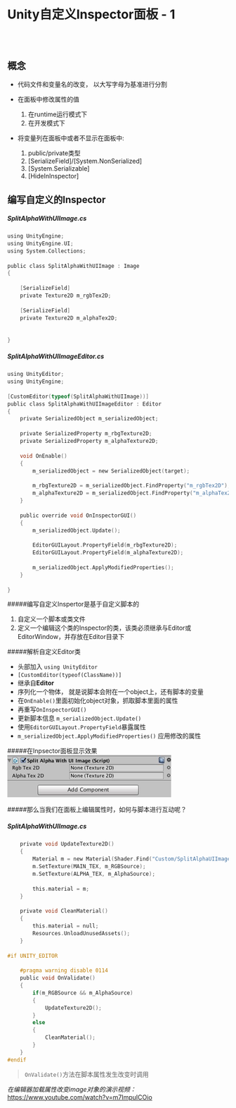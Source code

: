 # Unity自定义Inspector面板 - 1

</br>
</br>

## 概念
*	代码文件和变量名的改变， 以大写字母为基准进行分割
* 	在面板中修改属性的值
	1.	在runtime运行模式下
	2. 	在开发模式下

*	将变量列在面板中或者不显示在面板中:
	1. public/private类型
	2. [SerializeField]/[System.NonSerialized]
	3. [System.Serializable]
	4. [HideInInspector]
	
## 编写自定义的Inspector

##### SplitAlphaWithUIImage.cs
``` c sharp
using UnityEngine;
using UnityEngine.UI;
using System.Collections;

public class SplitAlphaWithUIImage : Image
{

    [SerializeField]
    private Texture2D m_rgbTex2D;

    [SerializeField]
    private Texture2D m_alphaTex2D;
    
    
}
```

##### SplitAlphaWithUIImageEditor.cs
``` c sharp
using UnityEditor;
using UnityEngine;

[CustomEditor(typeof(SplitAlphaWithUIImage))]
public class SplitAlphaWithUIImageEditor : Editor
{
    private SerializedObject m_serializedObject;

    private SerializedProperty m_rbgTexture2D;
    private SerializedProperty m_alphaTexture2D;

    void OnEnable()
    {
        m_serializedObject = new SerializedObject(target);

        m_rbgTexture2D = m_serializedObject.FindProperty("m_rgbTex2D");
        m_alphaTexture2D = m_serializedObject.FindProperty("m_alphaTex2D");
    }

    public override void OnInspectorGUI()
    {
        m_serializedObject.Update();

        EditorGUILayout.PropertyField(m_rbgTexture2D);
        EditorGUILayout.PropertyField(m_alphaTexture2D);

        m_serializedObject.ApplyModifiedProperties();
    }

}
```

#####编写自定义Inspertor是基于自定义脚本的
1.	自定义一个脚本或类文件
2.	定义一个编辑这个类的Inspector的类，该类必须继承与Editor或EditorWindow，并存放在Editor目录下

#####解析自定义Editor类
*	头部加入 `using UnityEditor`
* 	`[CustomEditor(typeof(ClassName))]`
*  继承自**Editor**
*  序列化一个物体， 就是说脚本会附在一个object上，还有脚本的变量
*  在`OnEnable()`里面初始化object对象，抓取脚本里面的属性
*  再重写`OnInspectorGUI()`
*  更新脚本信息 `m_serializedObject.Update()`
*  使用`EditorGUILayout.PropertyField`暴露属性
*  `m_serializedObject.ApplyModifiedProperties()` 应用修改的属性

#####在Inpsector面板显示效果
![](https://github.com/DanieWng/UnityNote/blob/master/sceneshot/Jietu20170321-143233.jpg?raw=true)

#####那么当我们在面板上编辑属性时，如何与脚本进行互动呢？

##### SplitAlphaWithUIImage.cs

```c sharp
    private void UpdateTexture2D()
    {
        Material m = new Material(Shader.Find("Custom/SplitAlphaUIImageShader") as Shader);
        m.SetTexture(MAIN_TEX, m_RGBSource);
        m.SetTexture(ALPHA_TEX, m_AlphaSource);

        this.material = m;
    }

    private void CleanMaterial()
    {
        this.material = null;
        Resources.UnloadUnusedAssets();
    }

#if UNITY_EDITOR

    #pragma warning disable 0114
    public void OnValidate()
    {
        if(m_RGBSource && m_AlphaSource)
        {
            UpdateTexture2D();
        }
        else
        {
            CleanMaterial();
        }
    }
#endif
```
>`OnValidate()`方法在脚本属性发生改变时调用

_在编辑器加载属性改变image对象的演示视频：_ <https://www.youtube.com/watch?v=m7ImpuICOio>


